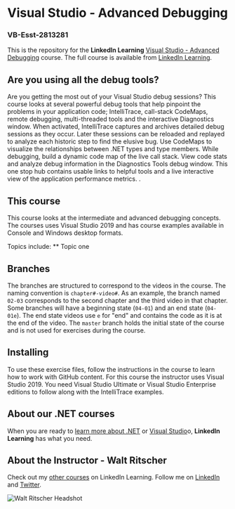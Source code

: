 # Visual Studio - Advanced Debugging
### VB-Esst-2813281
This is the repository for the **LinkedIn Learning**  [Visual Studio - Advanced Debugging](#) course. The full course is available from [LinkedIn Learning](https://linkedin.com/learning/).

## Are you using all the debug tools?
Are you getting the most out of your Visual Studio debug sessions?  This course looks at several powerful debug tools that help pinpoint the problems in your application code; IntelliTrace, call-stack CodeMaps, remote debugging, multi-threaded tools and the interactive Diagnostics window. 
When activated, IntelliTrace captures and archives detailed debug sessions as they occur.  Later these sessions can be reloaded and replayed to analyze each historic step to find the elusive bug.
Use CodeMaps to visualize the relationships between .NET types and type members.  While debugging, build a dynamic code map of the live call stack.
View code stats and analyze debug information in the Diagnostics Tools debug window.  This one stop hub contains usable links to helpful tools and a live interactive view of the application performance metrics.
. 

## This course
This course looks at the intermediate and advanced debugging concepts. The courses uses Visual Studio 2019 and has course examples available in Console and Windows desktop formats.

Topics include:
**  Topic one

## Branches
The branches are structured to correspond to the videos in the course. The naming convention is `chapter#-video#`. As an example, the branch named `02-03` corresponds to the second chapter and the third video in that chapter.
Some branches will have a beginning state (`04-01`) and an end state (`04-01e`). The end state videos use `e` for "end" and contains the code as it is at the end of the video. The `master` branch holds the  initial state of the course and is not used for exercises during the course.

## Installing  
To use these exercise files, follow the instructions in the course to learn how to work with GitHub content.
For this course the instructor uses Visual Studio 2019.  You need Visual Studio Ultimate or Visual Studio Enterprise editions to follow along with the IntelliTrace examples.  

## About our .NET courses
When you are ready to [learn more about .NET](https://www.linkedin.com/learning/search?entityType=COURSE&keywords=.net) or [Visual Studio](https://www.linkedin.com/learning/search?entityType=COURSE&keywords=visual%20studio)o, **LinkedIn Learning** has what you need. 

## About the Instructor - Walt Ritscher
Check out my [other courses](https://www.linkedin.com/learning/instructors/walt-ritscher) on LinkedIn Learning.  Follow me on [LinkedIn](https://www.linkedin.com/in/waltritscher/?trk=lil_course) and [Twitter](https://twitter.com/waltritscher). 

![Walt Ritscher Headshot](https://38ydkq.dm.files.1drv.com/y4moADNYVNnmGDQCVwkufdGJmbpNZ-ym19j09TtRSOJpMSRFbMVFrRsM7DNZ5DRAY6tb1zsk_Df8ESybhbWypqCa8DXTuGbo4oAYE36t27l2LRgiGL42VVKEksULNm076nZQRfaL_Ew2cDw0V8IwcoztB46_RSn6biJd33elOHTDlDC6jy5kdTc7P8HW_F6TdSb?width=461&height=461&cropmode=none)

